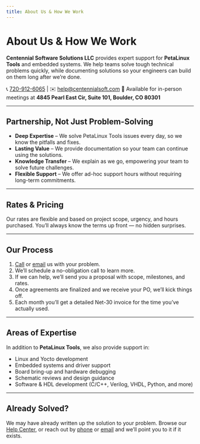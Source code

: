 ```yaml
---
title: About Us & How We Work
---
```


# About Us & How We Work

**Centennial Software Solutions LLC** provides expert support for **PetaLinux Tools** and embedded systems. We help teams solve tough technical problems quickly, while documenting solutions so your engineers can build on them long after we’re done.

📞 [720-912-6065](tel:720-912-6065) | ✉️ [help@centennialsoft.com](mailto:help@centennialsoft.com?subject=Support%20Request)
📍 Available for in-person meetings at **4845 Pearl East Cir, Suite 101, Boulder, CO 80301**

---

## Partnership, Not Just Problem-Solving

* **Deep Expertise** – We solve PetaLinux Tools issues every day, so we know the pitfalls and fixes.
* **Lasting Value** – We provide documentation so your team can continue using the solutions.
* **Knowledge Transfer** – We explain as we go, empowering your team to solve future challenges.
* **Flexible Support** – We offer ad-hoc support hours without requiring long-term commitments.

---

## Rates & Pricing

Our rates are flexible and based on project scope, urgency, and hours purchased. You’ll always know the terms up front — no hidden surprises.

---

## Our Process

1. [Call](tel:720-912-6065) or [email](mailto:help@centennialsoft.com?subject=Support%20Request) us with your problem.
2. We’ll schedule a no-obligation call to learn more.
3. If we can help, we’ll send you a proposal with scope, milestones, and rates.
4. Once agreements are finalized and we receive your PO, we’ll kick things off.
5. Each month you’ll get a detailed Net-30 invoice for the time you’ve actually used.

---

## Areas of Expertise

In addition to **PetaLinux Tools**, we also provide support in:

* Linux and Yocto development
* Embedded systems and driver support
* Board bring-up and hardware debugging
* Schematic reviews and design guidance
* Software & HDL development (C/C++, Verilog, VHDL, Python, and more)

---

## Already Solved?

We may have already written up the solution to your problem. Browse our [Help Center](/help/), or reach out by [phone](tel:720-912-6065) or [email](mailto:help@centennialsoft.com?subject=Solved%20this%3F) and we’ll point you to it if it exists.

